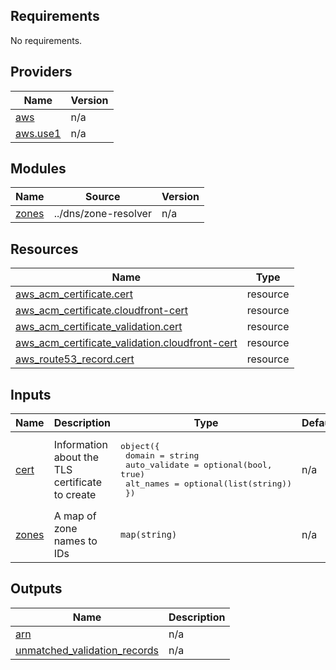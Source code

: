 <!-- BEGIN_TF_DOCS -->
## Requirements

No requirements.

## Providers

| Name | Version |
|------|---------|
| <a name="provider_aws"></a> [aws](#provider\_aws) | n/a |
| <a name="provider_aws.use1"></a> [aws.use1](#provider\_aws.use1) | n/a |

## Modules

| Name | Source | Version |
|------|--------|---------|
| <a name="module_zones"></a> [zones](#module\_zones) | ../dns/zone-resolver | n/a |

## Resources

| Name | Type |
|------|------|
| [aws_acm_certificate.cert](https://registry.terraform.io/providers/hashicorp/aws/latest/docs/resources/acm_certificate) | resource |
| [aws_acm_certificate.cloudfront-cert](https://registry.terraform.io/providers/hashicorp/aws/latest/docs/resources/acm_certificate) | resource |
| [aws_acm_certificate_validation.cert](https://registry.terraform.io/providers/hashicorp/aws/latest/docs/resources/acm_certificate_validation) | resource |
| [aws_acm_certificate_validation.cloudfront-cert](https://registry.terraform.io/providers/hashicorp/aws/latest/docs/resources/acm_certificate_validation) | resource |
| [aws_route53_record.cert](https://registry.terraform.io/providers/hashicorp/aws/latest/docs/resources/route53_record) | resource |

## Inputs

| Name | Description | Type | Default | Required |
|------|-------------|------|---------|:--------:|
| <a name="input_cert"></a> [cert](#input\_cert) | Information about the TLS certificate to create | <pre>object({<br>    domain        = string<br>    auto_validate = optional(bool, true)<br>    alt_names     = optional(list(string))<br>  })</pre> | n/a | yes |
| <a name="input_zones"></a> [zones](#input\_zones) | A map of zone names to IDs | `map(string)` | n/a | yes |

## Outputs

| Name | Description |
|------|-------------|
| <a name="output_arn"></a> [arn](#output\_arn) | n/a |
| <a name="output_unmatched_validation_records"></a> [unmatched\_validation\_records](#output\_unmatched\_validation\_records) | n/a |
<!-- END_TF_DOCS -->